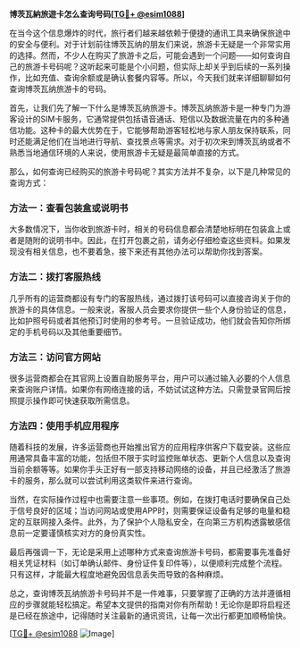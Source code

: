 **博茨瓦納旅遊卡怎么查询号码[[TG💪+ @esim1088](https://t.me/s/esim1088)]**

在当今这个信息爆炸的时代，旅行者们越来越依赖于便捷的通讯工具来确保旅途中的安全与便利。对于计划前往博茨瓦纳的朋友们来说，旅游卡无疑是一个非常实用的选择。然而，不少人在购买了旅游卡之后，可能会遇到一个问题——如何查询自己的旅游卡号码呢？这听起来可能是个小问题，但实际上却关乎到后续的一系列操作，比如充值、查询余额或是确认套餐内容等。所以，今天我们就来详细聊聊如何查询博茨瓦纳旅游卡的号码。

首先，让我们先了解一下什么是博茨瓦纳旅游卡。博茨瓦纳旅游卡是一种专门为游客设计的SIM卡服务，它通常提供包括语音通话、短信以及数据流量在内的多种通信功能。这种卡的最大优势在于，它能够帮助游客轻松地与家人朋友保持联系，同时还能满足他们在当地进行导航、查找景点等需求。对于初次来到博茨瓦纳或者不熟悉当地通信环境的人来说，使用旅游卡无疑是最简单直接的方式。

那么，如何查询已经购买的旅游卡号码呢？其实方法并不复杂，以下是几种常见的查询方式：

### 方法一：查看包装盒或说明书

大多数情况下，当你收到旅游卡时，相关的号码信息都会清楚地标明在包装盒上或者是随附的说明书中。因此，在打开包裹之前，请务必仔细检查这些资料。如果发现没有相关信息，也不要着急，接下来还有其他办法可以帮助你找到答案。

### 方法二：拨打客服热线

几乎所有的运营商都设有专门的客服热线，通过拨打该号码可以直接咨询关于你的旅游卡的具体信息。一般来说，客服人员会要求你提供一些个人身份验证的信息，比如护照号码或者其他预订时使用的参考号。一旦验证成功，他们就会告知你所绑定的手机号码以及其他重要细节。

### 方法三：访问官方网站

很多运营商都会在其官网上设置自助服务平台，用户可以通过输入必要的个人信息来查询账户详情。如果你有网络连接的话，不妨试试这种方法。只需登录官网后按照提示操作即可快速获取所需信息。

### 方法四：使用手机应用程序

随着科技的发展，许多运营商也开始推出官方的应用程序供客户下载安装。这些应用通常具备丰富的功能，包括但不限于实时监控账单状态、更新个人信息以及查询当前余额等等。如果你手头正好有一部支持移动网络的设备，并且已经激活了旅游卡的服务，那么就可以尝试利用这类软件来进行查询。

当然，在实际操作过程中也需要注意一些事项。例如，在拨打电话时要确保自己处于信号良好的区域；当访问网站或使用APP时，则需要保证设备有足够的电量和稳定的互联网接入条件。此外，为了保护个人隐私安全，在向第三方机构透露敏感信息前一定要谨慎核实对方的身份真实性。

最后再强调一下，无论是采用上述哪种方式来查询旅游卡号码，都需要事先准备好相关凭证材料（如订单确认邮件、身份证件复印件等），以便顺利完成整个流程。只有这样，才能最大程度地避免因信息丢失而导致的各种麻烦。

总之，查询博茨瓦纳旅游卡号码并不是一件难事，只要掌握了正确的方法并遵循相应的步骤就能轻松搞定。希望本文提供的指南对你有所帮助！无论你是即将启程还是已经在旅途中，记得随时关注最新的通讯资讯，让每一次出行都更加顺畅愉快。

[[TG💪+ @esim1088](https://t.me/s/esim1088) ![Image](https://i.postimg.cc/4NQfJmqS/Snipaste-2025-05-13-00-14-12.png)]